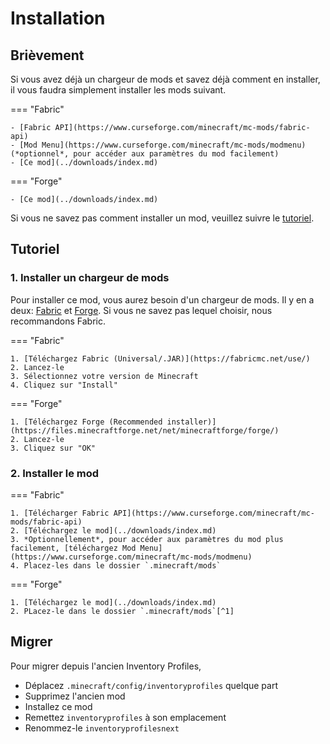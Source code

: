 # Installation

## Brièvement

Si vous avez déjà un chargeur de mods et savez déjà comment en installer, il vous faudra simplement installer les mods suivant.

=== "Fabric"

    - [Fabric API](https://www.curseforge.com/minecraft/mc-mods/fabric-api)
    - [Mod Menu](https://www.curseforge.com/minecraft/mc-mods/modmenu) (*optionnel*, pour accéder aux paramètres du mod facilement)
    - [Ce mod](../downloads/index.md)

=== "Forge"

    - [Ce mod](../downloads/index.md)

Si vous ne savez pas comment installer un mod, veuillez suivre le [tutoriel](#tutoriel).

## Tutoriel

### 1. Installer un chargeur de mods

Pour installer ce mod, vous aurez besoin d'un chargeur de mods. Il y en a deux: [Fabric](https://fabricmc.net/) et [Forge](https://files.minecraftforge.net/net/minecraftforge/forge/). Si vous ne savez pas lequel choisir, nous recommandons Fabric.

=== "Fabric"

    1. [Téléchargez Fabric (Universal/.JAR)](https://fabricmc.net/use/)
    2. Lancez-le
    3. Sélectionnez votre version de Minecraft
    4. Cliquez sur "Install"

=== "Forge"

    1. [Téléchargez Forge (Recommended installer)](https://files.minecraftforge.net/net/minecraftforge/forge/)
    2. Lancez-le
    3. Cliquez sur "OK"

### 2. Installer le mod

=== "Fabric"

    1. [Télécharger Fabric API](https://www.curseforge.com/minecraft/mc-mods/fabric-api)
    2. [Téléchargez le mod](../downloads/index.md)
    3. *Optionnellement*, pour accéder aux paramètres du mod plus facilement, [téléchargez Mod Menu](https://www.curseforge.com/minecraft/mc-mods/modmenu)
    4. Placez-les dans le dossier `.minecraft/mods`

=== "Forge"

    1. [Téléchargez le mod](../downloads/index.md)
    2. PLacez-le dans le dossier `.minecraft/mods`[^1]

## Migrer

Pour migrer depuis l'ancien Inventory Profiles,

- Déplacez `.minecraft/config/inventoryprofiles` quelque part
- Supprimez l'ancien mod
- Installez ce mod
- Remettez `inventoryprofiles` à son emplacement
- Renommez-le `inventoryprofilesnext`

[^1]:

    Les emplacements par défaut du dossier `.minecraft` sont les suivants:

    - **Windows**: `%appdata%\.minecraft`, ou `C:\Users\You\AppData\Roaming\.minecraft` 
    - **Linux**: `~/.minecraft`
    - **MacOS**: `~/Library/Application Support/minecraft`
